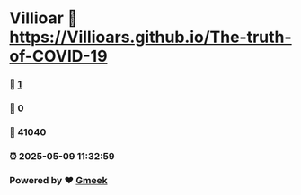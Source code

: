 # Villioar :link: https://Villioars.github.io/The-truth-of-COVID-19 
### :page_facing_up: [1](https://Villioars.github.io/The-truth-of-COVID-19/tag.html) 
### :speech_balloon: 0 
### :hibiscus: 41040 
### :alarm_clock: 2025-05-09 11:32:59 
### Powered by :heart: [Gmeek](https://github.com/Meekdai/Gmeek)
